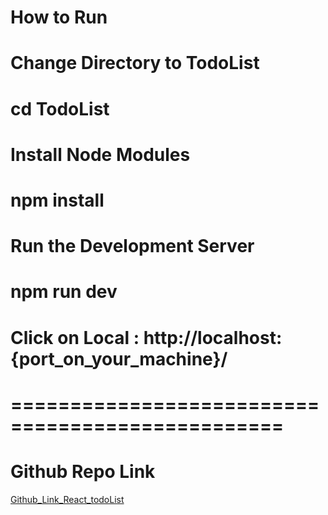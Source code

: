 # How to Run

# Change Directory to TodoList
# cd TodoList

# Install Node Modules
# npm install

# Run the Development Server
# npm run dev

# Click on Local : http://localhost:{port_on_your_machine}/

# ================================================= #

# Github Repo Link
[Github_Link_React_todoList](https://github.com/prateek-saxena-07/React_todoList.git)